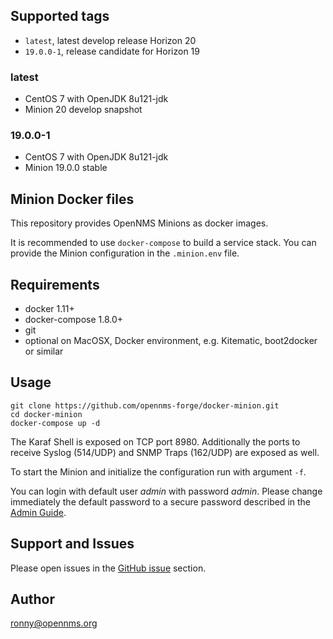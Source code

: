 ## Supported tags

* `latest`, latest develop release Horizon 20
* `19.0.0-1`, release candidate for Horizon 19

### latest

* CentOS 7 with OpenJDK 8u121-jdk
* Minion 20 develop snapshot

### 19.0.0-1

* CentOS 7 with OpenJDK 8u121-jdk
* Minion 19.0.0 stable


## Minion Docker files

This repository provides OpenNMS Minions as docker images.

It is recommended to use `docker-compose` to build a service stack.
You can provide the Minion configuration in the `.minion.env` file.

## Requirements

* docker 1.11+
* docker-compose 1.8.0+
* git
* optional on MacOSX, Docker environment, e.g. Kitematic, boot2docker or similar

## Usage

```
git clone https://github.com/opennms-forge/docker-minion.git
cd docker-minion
docker-compose up -d
```

The Karaf Shell is exposed on TCP port 8980.
Additionally the ports to receive Syslog (514/UDP) and SNMP Traps (162/UDP) are exposed as well.

To start the Minion and initialize the configuration run with argument `-f`.

You can login with default user *admin* with password *admin*.
Please change immediately the default password to a secure password described in the [Admin Guide](http://docs.opennms.org/opennms/branches/release-19.0.0/guide-install/guide-install.html#gi-minion).

## Support and Issues

Please open issues in the [GitHub issue](https://github.com/opennms-forge/docker-minion) section.

## Author

ronny@opennms.org
